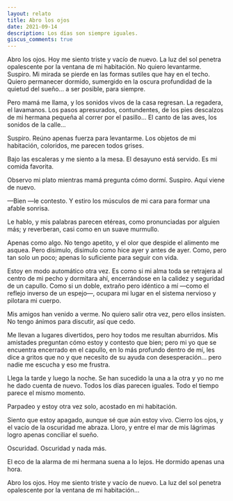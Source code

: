 ```yaml
---
layout: relato
title: Abro los ojos
date: 2021-09-14
description: Los días son siempre iguales.
giscus_comments: true
---
```


Abro los ojos. Hoy me siento triste y vacío de nuevo. La luz del sol penetra opalescente por la ventana de mi habitación. No quiero levantarme. Suspiro. Mi mirada se pierde en las formas sutiles que hay en el techo. Quiero permanecer dormido, sumergido en la oscura profundidad de la quietud del sueño... a ser posible, para siempre. 

Pero mamá me llama, y los sonidos vivos de la casa regresan. La regadera, el lavamanos. Los pasos apresurados, contundentes, de los pies descalzos de mi hermana pequeña al correr por el pasillo... El canto de las aves, los sonidos de la calle...

Suspiro. Reúno apenas fuerza para levantarme. Los objetos de mi habitación, coloridos, me parecen todos grises. 

Bajo las escaleras y me siento a la mesa. El desayuno está servido. Es mi comida favorita. 

Observo mi plato mientras mamá pregunta cómo dormí. Suspiro. Aquí viene de nuevo. 

—Bien —le contesto. Y estiro los músculos de mi cara para formar una afable sonrisa. 

Le hablo, y mis palabras parecen etéreas, como pronunciadas por alguien más; y reverberan, casi como en un suave murmullo.

Apenas como algo. No tengo apetito, y el olor que despide el alimento me asquea. Pero disimulo, disimulo como hice ayer y antes de ayer. Como, pero tan solo un poco; apenas lo suficiente para seguir con vida. 

Estoy en modo automático otra vez. Es como si mi alma toda se retrajera al centro de mi pecho y dormitara ahí, encerrándose en la calidez y seguridad de un capullo. Como si un doble, extraño pero idéntico a mí —como el reflejo inverso de un espejo—, ocupara mi lugar en el sistema nervioso y pilotara mi cuerpo. 

Mis amigos han venido a verme. No quiero salir otra vez, pero ellos insisten. No tengo ánimos para discutir, así que cedo. 

Me llevan a lugares divertidos, pero hoy todos me resultan aburridos. Mis amistades preguntan cómo estoy y contesto que bien; pero mi yo que se encuentra encerrado en el capullo, en lo más profundo dentro de mí, les dice a gritos que no y que necesito de su ayuda con desesperación... pero nadie me escucha y eso me frustra. 

Llega la tarde y luego la noche. Se han sucedido la una a la otra y yo no me he dado cuenta de nuevo. Todos los días parecen iguales. Todo el tiempo parece el mismo momento. 

Parpadeo y estoy otra vez solo, acostado en mi habitación.

Siento que estoy apagado, aunque sé que aún estoy vivo. Cierro los ojos, y el vacío de la oscuridad me abraza. Lloro, y entre el mar de mis lágrimas logro apenas conciliar el sueño. 

Oscuridad. Oscuridad y nada más.

El eco de la alarma de mi hermana suena a lo lejos. He dormido apenas una hora. 

Abro los ojos. Hoy me siento triste y vacío de nuevo. La luz del sol penetra opalescente por la ventana de mi habitación...